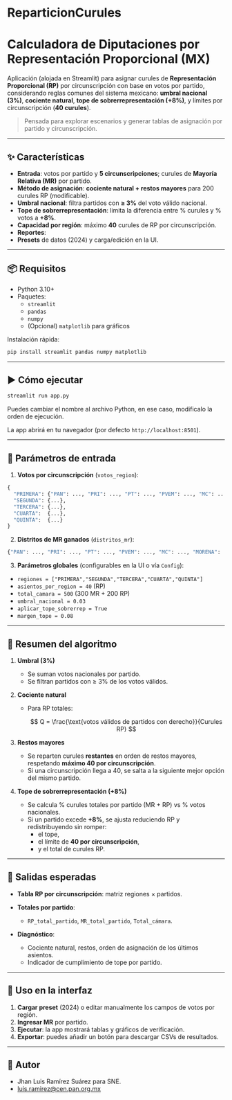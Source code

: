 # ReparticionCurules

# Calculadora de Diputaciones por Representación Proporcional (MX)

Aplicación (alojada en Streamlit) para asignar curules de **Representación Proporcional (RP)** por circunscripción con base en votos por partido, considerando reglas comunes del sistema mexicano: **umbral nacional (3%)**, **cociente natural**, **tope de sobrerrepresentación (+8%)**, y límites por circunscripción (**40 curules**).

> Pensada para explorar escenarios y generar tablas de asignación por partido y circunscripción.

---

## ✨ Características

* **Entrada**: votos por partido y **5 circunscripciones**; curules de **Mayoría Relativa (MR)** por partido.
* **Método de asignación**: **cociente natural + restos mayores** para 200 curules RP (modificable).
* **Umbral nacional**: filtra partidos con **≥ 3%** del voto válido nacional.
* **Tope de sobrerrepresentación**: limita la diferencia entre % curules y % votos a **+8%**.
* **Capacidad por región**: máximo **40** curules de RP por circunscripción.
* **Reportes**:
* **Presets** de datos (2024) y carga/edición en la UI.

---

## 📦 Requisitos

* Python 3.10+
* Paquetes:
  * `streamlit`
  * `pandas`
  * `numpy`
  * (Opcional) `matplotlib` para gráficos

Instalación rápida:

```bash
pip install streamlit pandas numpy matplotlib
```

---

## ▶️ Cómo ejecutar

```bash
streamlit run app.py
```
Puedes cambiar el nombre al archivo Python, en ese caso, modificalo la orden de ejecución.

La app abrirá en tu navegador (por defecto `http://localhost:8501`).

---

## 🧩 Parámetros de entrada

1. **Votos por circunscripción** (`votos_region`):

```python
{
  "PRIMERA": {"PAN": ..., "PRI": ..., "PT": ..., "PVEM": ..., "MC": ..., "MORENA": ...},
  "SEGUNDA": {...},
  "TERCERA": {...},
  "CUARTA":  {...},
  "QUINTA":  {...}
}
```

2. **Distritos de MR ganados** (`distritos_mr`):

```python
{"PAN": ..., "PRI": ..., "PT": ..., "PVEM": ..., "MC": ..., "MORENA": ...}
```

3. **Parámetros globales** (configurables en la UI o vía `Config`):

* `regiones = ["PRIMERA","SEGUNDA","TERCERA","CUARTA","QUINTA"]`
* `asientos_por_region = 40` (RP)
* `total_camara = 500` (300 MR + 200 RP)
* `umbral_nacional = 0.03`
* `aplicar_tope_sobrerrep = True`
* `margen_tope = 0.08`

---

## 🧮 Resumen del algoritmo

1. **Umbral (3%)**

   * Se suman votos nacionales por partido.
   * Se filtran partidos con ≥ 3% de los votos válidos.

2. **Cociente natural**

   * Para RP totales:

     $$
     Q = \frac{\text{votos válidos de partidos con derecho}}{Curules RP}
     $$

3. **Restos mayores**

   * Se reparten curules **restantes** en orden de restos mayores, respetando **máximo 40 por circunscripción**.
   * Si una circunscripción llega a 40, se salta a la siguiente mejor opción del mismo partido.

4. **Tope de sobrerrepresentación (+8%)**

   * Se calcula % curules totales por partido (MR + RP) vs % votos nacionales.
   * Si un partido excede **+8%**, se ajusta reduciendo RP y redistribuyendo sin romper:
     * el tope,
     * el límite de **40 por circunscripción**,
     * y el total de curules RP.

---

## 🧾 Salidas esperadas

* **Tabla RP por circunscripción**: matriz regiones × partidos.
* **Totales por partido**:

  * `RP_total_partido`, `MR_total_partido`, `Total_cámara`.
* **Diagnóstico**:

  * Cociente natural, restos, orden de asignación de los últimos asientos.
  * Indicador de cumplimiento de tope por partido.

---

## 🧰 Uso en la interfaz

1. **Cargar preset** (2024) o editar manualmente los campos de votos por región.
2. **Ingresar MR** por partido.
4. **Ejecutar**: la app mostrará tablas y gráficos de verificación.
5. **Exportar**: puedes añadir un botón para descargar CSVs de resultados.

---

## 👤 Autor

* Jhan Luis Ramírez Suárez para SNE.
* luis.ramirez@cen.pan.org.mx

